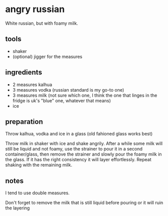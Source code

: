 # angry russian

White russian, but with foamy milk.

## tools

- shaker
- (optional) jigger for the measures

## ingredients

- 2 measures kalhua
- 3 measures vodka (russian standard is my go-to one)
- 3 measures milk (not sure which one, I think the one that linges in the fridge is uk's "blue" one, whatever that means)
- ice

## preparation

Throw kalhua, vodka and ice in a glass (old fahioned glass works best)

Throw milk in shaker with ice and shake angrily. After a while some milk will still be liquid and not foamy, use the strainer to pour it in a second container/glass, then remove the strainer and slowly pour the foamy milk in the glass. If it has the right consistency it will layer effortlessly. Repeat shaking with the remaining milk.

## notes

I tend to use double measures.

Don't forget to remove the milk that is still liquid before pouring or it will ruin the layering